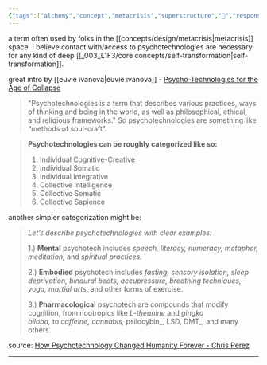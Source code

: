 ```yaml
---
{"tags":["alchemy","concept","metacrisis","superstructure","🌿","response"],"dg-publish":true,"relevancescore":96,"notestage":["🌿"],"created":"2024-04-25T15:09:17.861-03:00","updated":"2025-02-06T15:02:17.080-03:00","permalink":"/concepts/alchemy/psychotechnologies/","dgPassFrontmatter":true}
---
```


a term often used by folks in the [[concepts/design/metacrisis\|metacrisis]] space. i believe contact with/access to psychotechnologies are necessary for any kind of deep [[_003_L1F3/core concepts/self-transformation\|self-transformation]].

great intro by [[euvie ivanova\|euvie ivanova]] - [Psycho-Technologies for the Age of Collapse](https://euvieivanova.substack.com/p/psycho-technologies-for-the-age-of)

> "Psychotechnologies is a term that describes various practices, ways of thinking and being in the world, as well as philosophical, ethical, and religious frameworks." So psychotechnologies are something like “methods of soul-craft”.

> **Psychotechnologies can be roughly categorized like so:**
> 
> 1. Individual Cognitive-Creative
> 2. Individual Somatic 
> 3. Individual Integrative
> 4. Collective Intelligence
> 5. Collective Somatic
> 6. Collective Sapience

another simpler categorization might be:

> _Let’s describe psychotechnologies with clear examples:_
> 
> 1.) **Mental** psychotech includes _speech, literacy, numeracy, metaphor, meditation,_ and _spiritual practices._
> 
> 2.) **Embodied** psychotech includes _fasting, sensory isolation, sleep deprivation, binaural beats, accupressure, breathing techniques, yoga, martial arts_, and other forms of exercise.
> 
> 3.) **Pharmacological** psychotech are compounds that modify cognition, from nootropics like _L-theanine_ and _gingko biloba,_ to _caffeine_**_,_** _cannabis,_ psilocybin_, LSD, DMT_, and many others.

source: [How Psychotechnology Changed Humanity Forever - Chris Perez](https://medium.com/@chrisperez1?source=post_page-----37a31a506022)

---